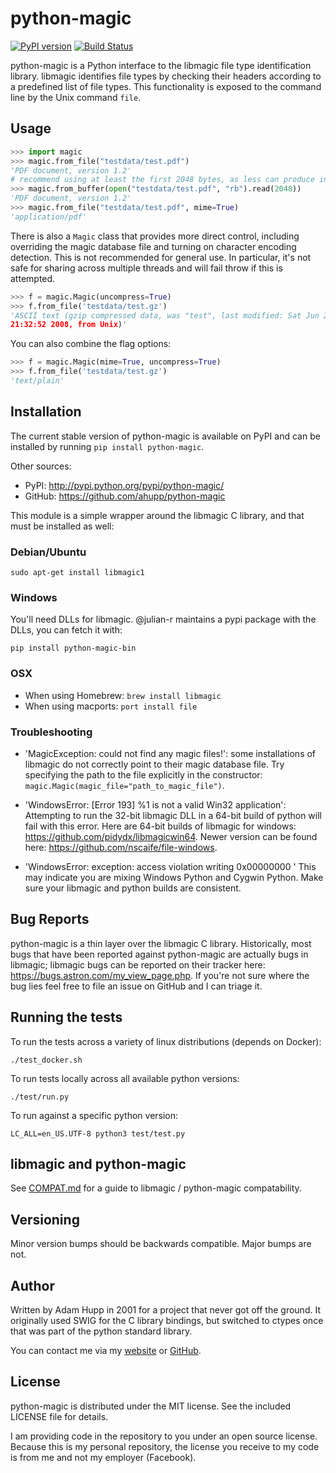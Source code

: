 # python-magic
[![PyPI version](https://badge.fury.io/py/python-magic.svg)](https://badge.fury.io/py/python-magic)
[![Build Status](https://travis-ci.org/ahupp/python-magic.svg?branch=master)](https://travis-ci.org/ahupp/python-magic)

python-magic is a Python interface to the libmagic file type
identification library.  libmagic identifies file types by checking
their headers according to a predefined list of file types. This
functionality is exposed to the command line by the Unix command
`file`.

## Usage

```python
>>> import magic
>>> magic.from_file("testdata/test.pdf")
'PDF document, version 1.2'
# recommend using at least the first 2048 bytes, as less can produce incorrect identification
>>> magic.from_buffer(open("testdata/test.pdf", "rb").read(2048))
'PDF document, version 1.2'
>>> magic.from_file("testdata/test.pdf", mime=True)
'application/pdf'
```

There is also a `Magic` class that provides more direct control,
including overriding the magic database file and turning on character
encoding detection.  This is not recommended for general use.  In
particular, it's not safe for sharing across multiple threads and
will fail throw if this is attempted.

```python
>>> f = magic.Magic(uncompress=True)
>>> f.from_file('testdata/test.gz')
'ASCII text (gzip compressed data, was "test", last modified: Sat Jun 28
21:32:52 2008, from Unix)'
```

You can also combine the flag options:

```python
>>> f = magic.Magic(mime=True, uncompress=True)
>>> f.from_file('testdata/test.gz')
'text/plain'
```

## Installation

The current stable version of python-magic is available on PyPI and
can be installed by running `pip install python-magic`.

Other sources:

- PyPI: http://pypi.python.org/pypi/python-magic/
- GitHub: https://github.com/ahupp/python-magic

This module is a simple wrapper around the libmagic C library, and
that must be installed as well:

### Debian/Ubuntu

```
sudo apt-get install libmagic1
```

### Windows

You'll need DLLs for libmagic.  @julian-r maintains a pypi package with the DLLs, you can fetch it with:

```
pip install python-magic-bin
```

### OSX

- When using Homebrew: `brew install libmagic`
- When using macports: `port install file`

### Troubleshooting

- 'MagicException: could not find any magic files!': some
  installations of libmagic do not correctly point to their magic
  database file.  Try specifying the path to the file explicitly in the
  constructor: `magic.Magic(magic_file="path_to_magic_file")`.

- 'WindowsError: [Error 193] %1 is not a valid Win32 application':
  Attempting to run the 32-bit libmagic DLL in a 64-bit build of
  python will fail with this error.  Here are 64-bit builds of libmagic for windows: https://github.com/pidydx/libmagicwin64.
  Newer version can be found here: https://github.com/nscaife/file-windows.

- 'WindowsError: exception: access violation writing 0x00000000 ' This may indicate you are mixing
  Windows Python and Cygwin Python. Make sure your libmagic and python builds are consistent.


## Bug Reports

python-magic is a thin layer over the libmagic C library.
Historically, most bugs that have been reported against python-magic
are actually bugs in libmagic; libmagic bugs can be reported on their
tracker here: https://bugs.astron.com/my_view_page.php.  If you're not
sure where the bug lies feel free to file an issue on GitHub and I can
triage it.

## Running the tests

To run the tests across a variety of linux distributions (depends on Docker):

```
./test_docker.sh
```

To run tests locally across all available python versions:

```
./test/run.py
```

To run against a specific python version:

```
LC_ALL=en_US.UTF-8 python3 test/test.py
```

## libmagic and python-magic

See [COMPAT.md](COMPAT.md) for a guide to libmagic / python-magic compatability.

## Versioning

Minor version bumps should be backwards compatible.  Major bumps are not.

## Author

Written by Adam Hupp in 2001 for a project that never got off the
ground.  It originally used SWIG for the C library bindings, but
switched to ctypes once that was part of the python standard library.

You can contact me via my [website](http://hupp.org/adam) or
[GitHub](http://github.com/ahupp).

## License

python-magic is distributed under the MIT license.  See the included
LICENSE file for details.

I am providing code in the repository to you under an open source license. Because this is my personal repository, the license you receive to my code is from me and not my employer (Facebook).
